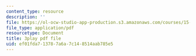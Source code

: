 ```yaml
---
content_type: resource
description: ''
file: https://ol-ocw-studio-app-production.s3.amazonaws.com/courses/15-071-the-analytics-edge-spring-2017/ef01fda713787a6a7c148514aab785e5_e8yvJp0VqtI.pdf
file_type: application/pdf
resourcetype: Document
title: 3play pdf file
uid: ef01fda7-1378-7a6a-7c14-8514aab785e5
---
```

